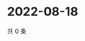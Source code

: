 # 2022-08-18

共 0 条

<!-- BEGIN WEIBO -->
<!-- 最后更新时间 Thu Aug 18 2022 16:20:22 GMT+0800 (China Standard Time) -->

<!-- END WEIBO -->
